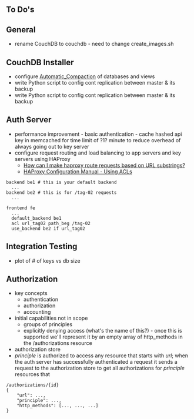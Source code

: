 To Do's
-------

General
-------
* rename CouchDB to couchdb - need to change create_images.sh

CouchDB Installer
-----------------
* configure
[Automatic_Compaction](https://wiki.apache.org/couchdb/Compaction#Automatic_Compaction)
of databases and views
* write Python script to config cont replication between master & its backup
* write Python script to config cont replication between master & its backup

Auth Server
-----------
* performance improvement - basic authentication - cache hashed api
key in memcached for time limit of ?1? minute to reduce overhead
of always going out to key server
* configure request routing and load balancing to app servers
and key servers using HAProxy
  * [How can I make haproxy route requests based on URL substrings?](http://serverfault.com/questions/306968/how-can-i-make-haproxy-route-requests-based-on-url-substrings)
  * [HAProxy Configuration Manual - Using ACLs](http://haproxy.1wt.eu/download/1.3/doc/configuration.txt)
~~~~~
backend be1 # this is your default backend
  ...
backend be2 # this is for /tag-02 requests
  ...

frontend fe
  ...
  default_backend be1
  acl url_tag02 path_beg /tag-02
  use_backend be2 if url_tag02
~~~~~

Integration Testing
-------------------
* plot of # of keys vs db size

Authorization
-------------
* key concepts
  * authentication
  * authorization
  * accounting
* initial capabilities not in scope
  * groups of principles
  * explicitly denying access (what's the name of this?) - once this is
supported we'll represent it by an empty array of http_methods
in the /authorizations resource 
* authorization store
* *principle* is authorized to access any resource that starts with *url*; when
the auth server has successfully authenticated a request it sends a request to
the authorization store to get all authorizations for *principle*  resources that 
~~~~~
/authorizations/{id}
{
	"url": ...,
	"principle": ...,
	"http_methods": [..., ..., ...]
}
~~~~~

